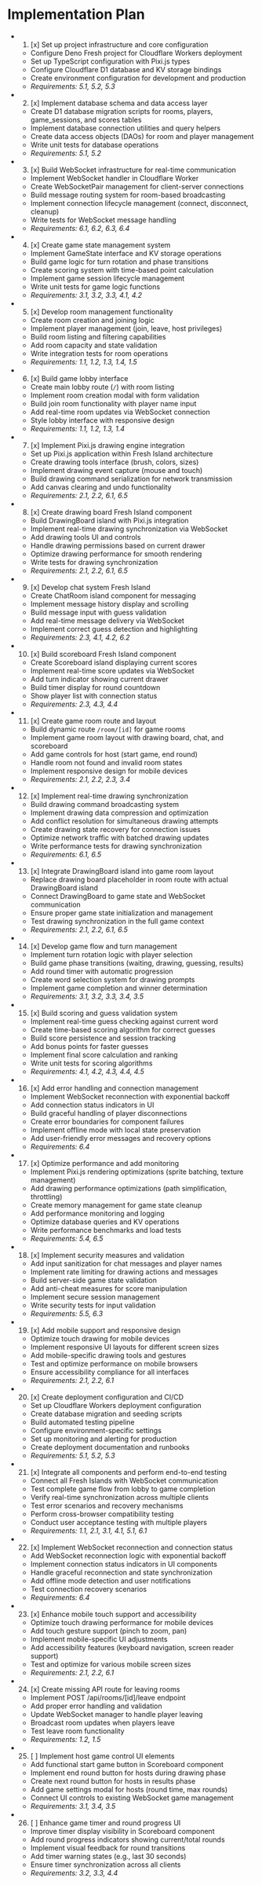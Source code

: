 # Implementation Plan

-
  1. [x] Set up project infrastructure and core configuration
  - Configure Deno Fresh project for Cloudflare Workers deployment
  - Set up TypeScript configuration with Pixi.js types
  - Configure Cloudflare D1 database and KV storage bindings
  - Create environment configuration for development and production
  - _Requirements: 5.1, 5.2, 5.3_

-
  2. [x] Implement database schema and data access layer
  - Create D1 database migration scripts for rooms, players, game_sessions, and
    scores tables
  - Implement database connection utilities and query helpers
  - Create data access objects (DAOs) for room and player management
  - Write unit tests for database operations
  - _Requirements: 5.1, 5.2_

-
  3. [x] Build WebSocket infrastructure for real-time communication
  - Implement WebSocket handler in Cloudflare Worker
  - Create WebSocketPair management for client-server connections
  - Build message routing system for room-based broadcasting
  - Implement connection lifecycle management (connect, disconnect, cleanup)
  - Write tests for WebSocket message handling
  - _Requirements: 6.1, 6.2, 6.3, 6.4_

-
  4. [x] Create game state management system
  - Implement GameState interface and KV storage operations
  - Build game logic for turn rotation and phase transitions
  - Create scoring system with time-based point calculation
  - Implement game session lifecycle management
  - Write unit tests for game logic functions
  - _Requirements: 3.1, 3.2, 3.3, 4.1, 4.2_

-
  5. [x] Develop room management functionality
  - Create room creation and joining logic
  - Implement player management (join, leave, host privileges)
  - Build room listing and filtering capabilities
  - Add room capacity and state validation
  - Write integration tests for room operations
  - _Requirements: 1.1, 1.2, 1.3, 1.4, 1.5_

-
  6. [x] Build game lobby interface
  - Create main lobby route (`/`) with room listing
  - Implement room creation modal with form validation
  - Build join room functionality with player name input
  - Add real-time room updates via WebSocket connection
  - Style lobby interface with responsive design
  - _Requirements: 1.1, 1.2, 1.3, 1.4_

-
  7. [x] Implement Pixi.js drawing engine integration
  - Set up Pixi.js application within Fresh Island architecture
  - Create drawing tools interface (brush, colors, sizes)
  - Implement drawing event capture (mouse and touch)
  - Build drawing command serialization for network transmission
  - Add canvas clearing and undo functionality
  - _Requirements: 2.1, 2.2, 6.1, 6.5_

-
  8. [x] Create drawing board Fresh Island component
  - Build DrawingBoard island with Pixi.js integration
  - Implement real-time drawing synchronization via WebSocket
  - Add drawing tools UI and controls
  - Handle drawing permissions based on current drawer
  - Optimize drawing performance for smooth rendering
  - Write tests for drawing synchronization
  - _Requirements: 2.1, 2.2, 6.1, 6.5_

-
  9. [x] Develop chat system Fresh Island
  - Create ChatRoom island component for messaging
  - Implement message history display and scrolling
  - Build message input with guess validation
  - Add real-time message delivery via WebSocket
  - Implement correct guess detection and highlighting
  - _Requirements: 2.3, 4.1, 4.2, 6.2_

-
  10. [x] Build scoreboard Fresh Island component
  - Create Scoreboard island displaying current scores
  - Implement real-time score updates via WebSocket
  - Add turn indicator showing current drawer
  - Build timer display for round countdown
  - Show player list with connection status
  - _Requirements: 2.3, 4.3, 4.4_

-
  11. [x] Create game room route and layout
  - Build dynamic route `/room/[id]` for game rooms
  - Implement game room layout with drawing board, chat, and scoreboard
  - Add game controls for host (start game, end round)
  - Handle room not found and invalid room states
  - Implement responsive design for mobile devices
  - _Requirements: 2.1, 2.2, 2.3, 3.4_

-
  12. [x] Implement real-time drawing synchronization
  - Build drawing command broadcasting system
  - Implement drawing data compression and optimization
  - Add conflict resolution for simultaneous drawing attempts
  - Create drawing state recovery for connection issues
  - Optimize network traffic with batched drawing updates
  - Write performance tests for drawing synchronization
  - _Requirements: 6.1, 6.5_

-
  13. [x] Integrate DrawingBoard island into game room layout
  - Replace drawing board placeholder in room route with actual DrawingBoard
    island
  - Connect DrawingBoard to game state and WebSocket communication
  - Ensure proper game state initialization and management
  - Test drawing synchronization in the full game context
  - _Requirements: 2.1, 2.2, 6.1, 6.5_

-
  14. [x] Develop game flow and turn management
  - Implement turn rotation logic with player selection
  - Build game phase transitions (waiting, drawing, guessing, results)
  - Add round timer with automatic progression
  - Create word selection system for drawing prompts
  - Implement game completion and winner determination
  - _Requirements: 3.1, 3.2, 3.3, 3.4, 3.5_

-
  15. [x] Build scoring and guess validation system
  - Implement real-time guess checking against current word
  - Create time-based scoring algorithm for correct guesses
  - Build score persistence and session tracking
  - Add bonus points for faster guesses
  - Implement final score calculation and ranking
  - Write unit tests for scoring algorithms
  - _Requirements: 4.1, 4.2, 4.3, 4.4, 4.5_

-
  16. [x] Add error handling and connection management
  - Implement WebSocket reconnection with exponential backoff
  - Add connection status indicators in UI
  - Build graceful handling of player disconnections
  - Create error boundaries for component failures
  - Implement offline mode with local state preservation
  - Add user-friendly error messages and recovery options
  - _Requirements: 6.4_

-
  17. [x] Optimize performance and add monitoring
  - Implement Pixi.js rendering optimizations (sprite batching, texture
    management)
  - Add drawing performance optimizations (path simplification, throttling)
  - Create memory management for game state cleanup
  - Add performance monitoring and logging
  - Optimize database queries and KV operations
  - Write performance benchmarks and load tests
  - _Requirements: 5.4, 6.5_

-
  18. [x] Implement security measures and validation
  - Add input sanitization for chat messages and player names
  - Implement rate limiting for drawing actions and messages
  - Build server-side game state validation
  - Add anti-cheat measures for score manipulation
  - Implement secure session management
  - Write security tests for input validation
  - _Requirements: 5.5, 6.3_

-
  19. [x] Add mobile support and responsive design
  - Optimize touch drawing for mobile devices
  - Implement responsive UI layouts for different screen sizes
  - Add mobile-specific drawing tools and gestures
  - Test and optimize performance on mobile browsers
  - Ensure accessibility compliance for all interfaces
  - _Requirements: 2.1, 2.2, 6.1_

-
  20. [x] Create deployment configuration and CI/CD
  - Set up Cloudflare Workers deployment configuration
  - Create database migration and seeding scripts
  - Build automated testing pipeline
  - Configure environment-specific settings
  - Set up monitoring and alerting for production
  - Create deployment documentation and runbooks
  - _Requirements: 5.1, 5.2, 5.3_

-
  21. [x] Integrate all components and perform end-to-end testing
  - Connect all Fresh Islands with WebSocket communication
  - Test complete game flow from lobby to game completion
  - Verify real-time synchronization across multiple clients
  - Test error scenarios and recovery mechanisms
  - Perform cross-browser compatibility testing
  - Conduct user acceptance testing with multiple players
  - _Requirements: 1.1, 2.1, 3.1, 4.1, 5.1, 6.1_

-
  22. [x] Implement WebSocket reconnection and connection status
  - Add WebSocket reconnection logic with exponential backoff
  - Implement connection status indicators in UI components
  - Handle graceful reconnection and state synchronization
  - Add offline mode detection and user notifications
  - Test connection recovery scenarios
  - _Requirements: 6.4_

-
  23. [x] Enhance mobile touch support and accessibility
  - Optimize touch drawing performance for mobile devices
  - Add touch gesture support (pinch to zoom, pan)
  - Implement mobile-specific UI adjustments
  - Add accessibility features (keyboard navigation, screen reader support)
  - Test and optimize for various mobile screen sizes
  - _Requirements: 2.1, 2.2, 6.1_

-
  24. [x] Create missing API route for leaving rooms
  - Implement POST /api/rooms/[id]/leave endpoint
  - Add proper error handling and validation
  - Update WebSocket manager to handle player leaving
  - Broadcast room updates when players leave
  - Test leave room functionality
  - _Requirements: 1.2, 1.5_

-
  25. [ ] Implement host game control UI elements
  - Add functional start game button in Scoreboard component
  - Implement end round button for hosts during drawing phase
  - Create next round button for hosts in results phase
  - Add game settings modal for hosts (round time, max rounds)
  - Connect UI controls to existing WebSocket game management
  - _Requirements: 3.1, 3.4, 3.5_

-
  26. [ ] Enhance game timer and round progress UI
  - Improve timer display visibility in Scoreboard component
  - Add round progress indicators showing current/total rounds
  - Implement visual feedback for round transitions
  - Add timer warning states (e.g., last 30 seconds)
  - Ensure timer synchronization across all clients
  - _Requirements: 3.2, 3.3, 4.4_
